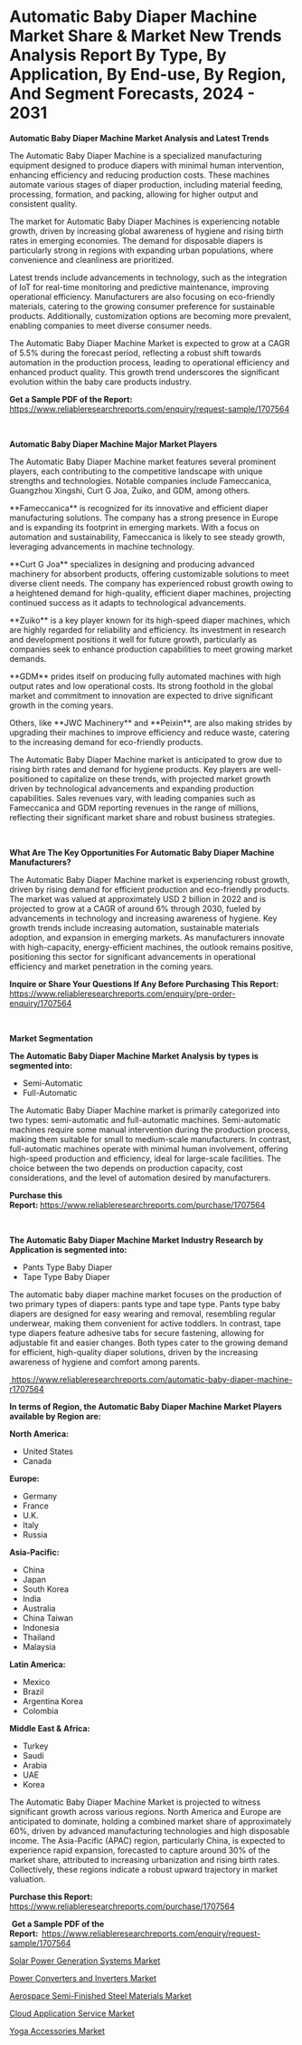 <p><h1>Automatic Baby Diaper Machine Market Share & Market New Trends Analysis Report By Type, By Application, By End-use, By Region, And Segment Forecasts, 2024 - 2031</h1></p><p><strong>Automatic Baby Diaper Machine Market Analysis and Latest Trends</strong></p>
<p><p>The Automatic Baby Diaper Machine is a specialized manufacturing equipment designed to produce diapers with minimal human intervention, enhancing efficiency and reducing production costs. These machines automate various stages of diaper production, including material feeding, processing, formation, and packing, allowing for higher output and consistent quality.</p><p>The market for Automatic Baby Diaper Machines is experiencing notable growth, driven by increasing global awareness of hygiene and rising birth rates in emerging economies. The demand for disposable diapers is particularly strong in regions with expanding urban populations, where convenience and cleanliness are prioritized.</p><p>Latest trends include advancements in technology, such as the integration of IoT for real-time monitoring and predictive maintenance, improving operational efficiency. Manufacturers are also focusing on eco-friendly materials, catering to the growing consumer preference for sustainable products. Additionally, customization options are becoming more prevalent, enabling companies to meet diverse consumer needs.</p><p>The Automatic Baby Diaper Machine Market is expected to grow at a CAGR of 5.5% during the forecast period, reflecting a robust shift towards automation in the production process, leading to operational efficiency and enhanced product quality. This growth trend underscores the significant evolution within the baby care products industry.</p></p>
<p><strong>Get a Sample PDF of the Report:&nbsp;</strong> <a href="https://www.reliableresearchreports.com/enquiry/request-sample/1707564?utm_campaign=1393&utm_medium=2&utm_source=Github&utm_content=ia&utm_term=07102024&utm_id=automatic-baby-diaper-machine">https://www.reliableresearchreports.com/enquiry/request-sample/1707564</a></p>
<p>&nbsp;</p>
<p><strong>Automatic Baby Diaper Machine Major Market Players</strong></p>
<p><p>The Automatic Baby Diaper Machine market features several prominent players, each contributing to the competitive landscape with unique strengths and technologies. Notable companies include Fameccanica, Guangzhou Xingshi, Curt G Joa, Zuiko, and GDM, among others.</p><p>**Fameccanica** is recognized for its innovative and efficient diaper manufacturing solutions. The company has a strong presence in Europe and is expanding its footprint in emerging markets. With a focus on automation and sustainability, Fameccanica is likely to see steady growth, leveraging advancements in machine technology.</p><p>**Curt G Joa** specializes in designing and producing advanced machinery for absorbent products, offering customizable solutions to meet diverse client needs. The company has experienced robust growth owing to a heightened demand for high-quality, efficient diaper machines, projecting continued success as it adapts to technological advancements.</p><p>**Zuiko** is a key player known for its high-speed diaper machines, which are highly regarded for reliability and efficiency. Its investment in research and development positions it well for future growth, particularly as companies seek to enhance production capabilities to meet growing market demands.</p><p>**GDM** prides itself on producing fully automated machines with high output rates and low operational costs. Its strong foothold in the global market and commitment to innovation are expected to drive significant growth in the coming years.</p><p>Others, like **JWC Machinery** and **Peixin**, are also making strides by upgrading their machines to improve efficiency and reduce waste, catering to the increasing demand for eco-friendly products.</p><p>The Automatic Baby Diaper Machine market is anticipated to grow due to rising birth rates and demand for hygiene products. Key players are well-positioned to capitalize on these trends, with projected market growth driven by technological advancements and expanding production capabilities. Sales revenues vary, with leading companies such as Fameccanica and GDM reporting revenues in the range of millions, reflecting their significant market share and robust business strategies.</p></p>
<p>&nbsp;</p>
<p><strong>What Are The Key Opportunities For Automatic Baby Diaper Machine Manufacturers?</strong></p>
<p><p>The Automatic Baby Diaper Machine market is experiencing robust growth, driven by rising demand for efficient production and eco-friendly products. The market was valued at approximately USD 2 billion in 2022 and is projected to grow at a CAGR of around 6% through 2030, fueled by advancements in technology and increasing awareness of hygiene. Key growth trends include increasing automation, sustainable materials adoption, and expansion in emerging markets. As manufacturers innovate with high-capacity, energy-efficient machines, the outlook remains positive, positioning this sector for significant advancements in operational efficiency and market penetration in the coming years.</p></p>
<p><strong>Inquire or Share Your Questions If Any Before Purchasing This Report:</strong> <a href="https://www.reliableresearchreports.com/enquiry/pre-order-enquiry/1707564?utm_campaign=1393&utm_medium=2&utm_source=Github&utm_content=ia&utm_term=07102024&utm_id=automatic-baby-diaper-machine">https://www.reliableresearchreports.com/enquiry/pre-order-enquiry/1707564</a></p>
<p>&nbsp;</p>
<p><strong>Market Segmentation</strong></p>
<p><strong>The Automatic Baby Diaper Machine Market Analysis by types is segmented into:</strong></p>
<p><ul><li>Semi-Automatic</li><li>Full-Automatic</li></ul></p>
<p><p>The Automatic Baby Diaper Machine market is primarily categorized into two types: semi-automatic and full-automatic machines. Semi-automatic machines require some manual intervention during the production process, making them suitable for small to medium-scale manufacturers. In contrast, full-automatic machines operate with minimal human involvement, offering high-speed production and efficiency, ideal for large-scale facilities. The choice between the two depends on production capacity, cost considerations, and the level of automation desired by manufacturers.</p></p>
<p><strong>Purchase this Report:&nbsp;</strong><a href="https://www.reliableresearchreports.com/purchase/1707564?utm_campaign=1393&utm_medium=2&utm_source=Github&utm_content=ia&utm_term=07102024&utm_id=automatic-baby-diaper-machine">https://www.reliableresearchreports.com/purchase/1707564</a></p>
<p>&nbsp;</p>
<p><strong>The Automatic Baby Diaper Machine Market Industry Research by Application is segmented into:</strong></p>
<p><ul><li>Pants Type Baby Diaper</li><li>Tape Type Baby Diaper</li></ul></p>
<p><p>The automatic baby diaper machine market focuses on the production of two primary types of diapers: pants type and tape type. Pants type baby diapers are designed for easy wearing and removal, resembling regular underwear, making them convenient for active toddlers. In contrast, tape type diapers feature adhesive tabs for secure fastening, allowing for adjustable fit and easier changes. Both types cater to the growing demand for efficient, high-quality diaper solutions, driven by the increasing awareness of hygiene and comfort among parents.</p></p>
<p><a href="https://www.reliableresearchreports.com/automatic-baby-diaper-machine-r1707564?utm_campaign=1393&utm_medium=2&utm_source=Github&utm_content=ia&utm_term=07102024&utm_id=automatic-baby-diaper-machine">&nbsp;https://www.reliableresearchreports.com/automatic-baby-diaper-machine-r1707564</a></p>
<p><strong>In terms of Region, the Automatic Baby Diaper Machine Market Players available by Region are:</strong></p>
<p>
    <p> <strong> North America: </strong>
        <ul>
            <li>United States</li>
            <li>Canada</li>
        </ul>
        </p> 
    <p> <strong> Europe: </strong>
        <ul>
            <li>Germany</li>
            <li>France</li>
            <li>U.K.</li>
            <li>Italy</li>
            <li>Russia</li>
        </ul>
        </p> 
    <p> <strong> Asia-Pacific: </strong>
        <ul>
            <li>China</li>
            <li>Japan</li>
            <li>South Korea</li>
            <li>India</li>
            <li>Australia</li>
            <li>China Taiwan</li>
            <li>Indonesia</li>
            <li>Thailand</li>
            <li>Malaysia</li>
        </ul>
        </p> 
    <p> <strong> Latin America: </strong>
        <ul>
            <li>Mexico</li>
            <li>Brazil</li>
            <li>Argentina Korea</li>
            <li>Colombia</li>
        </ul>
        </p> 
    <p> <strong> Middle East & Africa: </strong>
        <ul>
            <li>Turkey</li>
            <li>Saudi</li>
            <li>Arabia</li>
            <li>UAE</li>
            <li>Korea</li>
        </ul>
    </p>
    </p>
<p><p>The Automatic Baby Diaper Machine Market is projected to witness significant growth across various regions. North America and Europe are anticipated to dominate, holding a combined market share of approximately 60%, driven by advanced manufacturing technologies and high disposable income. The Asia-Pacific (APAC) region, particularly China, is expected to experience rapid expansion, forecasted to capture around 30% of the market share, attributed to increasing urbanization and rising birth rates. Collectively, these regions indicate a robust upward trajectory in market valuation.</p></p>
<p><strong>Purchase this Report: </strong><a href="https://www.reliableresearchreports.com/purchase/1707564?utm_campaign=1393&utm_medium=2&utm_source=Github&utm_content=ia&utm_term=07102024&utm_id=automatic-baby-diaper-machine">https://www.reliableresearchreports.com/purchase/1707564</a></p>
<p>&nbsp;<strong>Get a Sample PDF of the Report:&nbsp;&nbsp;</strong><a href="https://www.reliableresearchreports.com/enquiry/request-sample/1707564?utm_campaign=1393&utm_medium=2&utm_source=Github&utm_content=ia&utm_term=07102024&utm_id=automatic-baby-diaper-machine">https://www.reliableresearchreports.com/enquiry/request-sample/1707564</a></p>
<p><strong></strong></p>
<p><p><a href="https://issuu.com/reportprime-2/docs/solar-power-generation-systems-mark_051219359e26be?utm_campaign=1393&utm_medium=2&utm_source=Github&utm_content=ia&utm_term=07102024&utm_id=automatic-baby-diaper-machine">Solar Power Generation Systems Market</a></p><p><a href="https://issuu.com/reportprime-2/docs/power-converters-and-inverters-mark_7f1e2f2d0a0532?utm_campaign=1393&utm_medium=2&utm_source=Github&utm_content=ia&utm_term=07102024&utm_id=automatic-baby-diaper-machine">Power Converters and Inverters Market</a></p><p><a href="https://github.com/indrystar/Market-Research-Report-List-5/blob/main/aerospace-semi-finished-steel-materials-market.md?utm_campaign=1393&utm_medium=2&utm_source=Github&utm_content=ia&utm_term=07102024&utm_id=automatic-baby-diaper-machine">Aerospace Semi-Finished Steel Materials Market</a></p><p><a href="https://www.linkedin.com/pulse/navigating-cloud-application-service-market-expert-analysis-iow1e?utm_campaign=1393&utm_medium=2&utm_source=Github&utm_content=ia&utm_term=07102024&utm_id=automatic-baby-diaper-machine">Cloud Application Service Market</a></p><p><a href="https://www.linkedin.com/pulse/yoga-accessories-market-trends-growth-outlook-2024-2031-totme?utm_campaign=1393&utm_medium=2&utm_source=Github&utm_content=ia&utm_term=07102024&utm_id=automatic-baby-diaper-machine">Yoga Accessories Market</a></p></p>